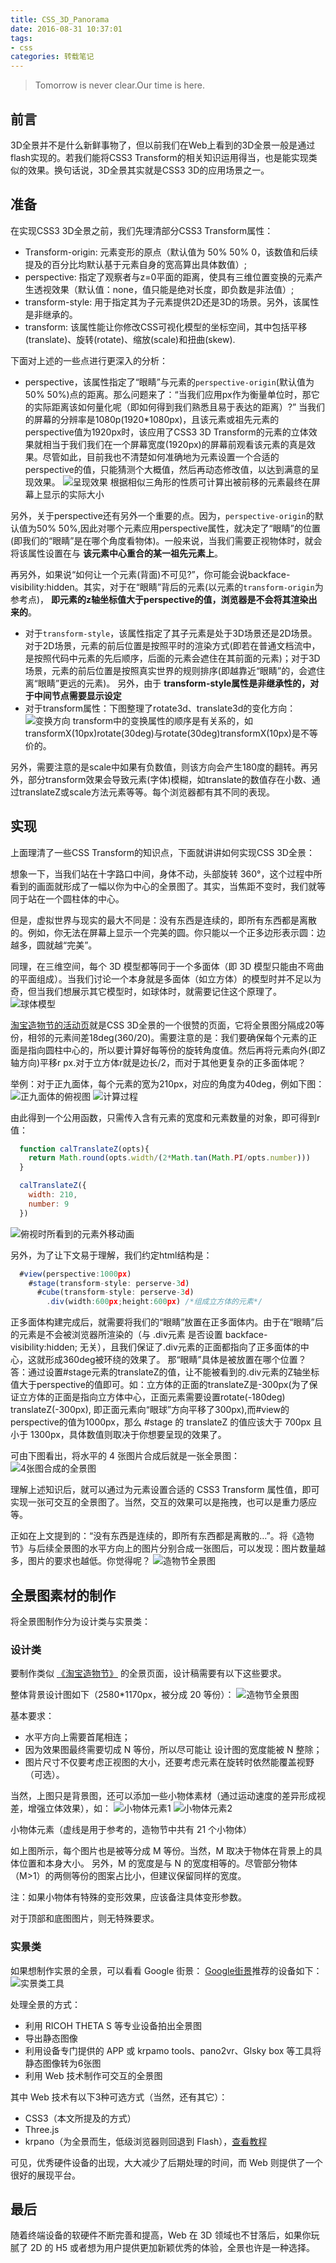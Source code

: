 ```yaml
---
title: CSS_3D_Panorama
date: 2016-08-31 10:37:01
tags:
- css
categories: 转载笔记
---
```

> Tomorrow is never clear.Our time is here.

## 前言
3D全景并不是什么新鲜事物了，但以前我们在Web上看到的3D全景一般是通过flash实现的。若我们能将CSS3 Transform的相关知识运用得当，也是能实现类似的效果。换句话说，3D全景其实就是CSS3 3D的应用场景之一。

## 准备
在实现CSS3 3D全景之前，我们先理清部分CSS3 Transform属性：
 - Transform-origin: 元素变形的原点（默认值为 50% 50% 0，该数值和后续提及的百分比均默认基于元素自身的宽高算出具体数值）;
 - perspective: 指定了观察者与z=0平面的距离，使具有三维位置变换的元素产生透视效果（默认值：none，值只能是绝对长度，即负数是非法值）;
 - transform-style: 用于指定其为子元素提供2D还是3D的场景。另外，该属性是非继承的。
 - transform: 该属性能让你修改CSS可视化模型的坐标空间，其中包括平移(translate)、旋转(rotate)、缩放(scale)和扭曲(skew).

下面对上述的一些点进行更深入的分析：
 - perspective，该属性指定了“眼睛”与元素的`perspective-origin`(默认值为50% 50%)点的距离。那么问题来了：“当我们应用px作为衡量单位时，那它的实际距离该如何量化呢（即如何得到我们熟悉且易于表达的距离）?”  当我们的屏幕的分辨率是1080p(1920*1080px)，且该元素或祖先元素的perspective值为1920px时，该应用了CSS3 3D Transform的元素的立体效果就相当于我们我们在一个屏幕宽度(1920px)的屏幕前观看该元素的真是效果。尽管如此，目前我也不清楚如何准确地为元素设置一个合适的perspective的值，只能猜测个大概值，然后再动态修改值，以达到满意的呈现效果。
![呈现效果](/images/CSS3D/perspective.jpg)
根据相似三角形的性质可计算出被前移的元素最终在屏幕上显示的实际大小

另外，关于perspective还有另外一个重要的点。因为，`perspective-origin`的默认值为50% 50%,因此对哪个元素应用perspective属性，就决定了“眼睛”的位置(即我们的“眼睛”是在哪个角度看物体)。一般来说，当我们需要正视物体时，就会将该属性设置在与 **该元素中心重合的某一祖先元素上**。

再另外，如果说“如何让一个元素(背面)不可见?”，你可能会说backface-visibility:hidden。其实，对于在“眼睛”背后的元素(以元素的`transform-origin`为参考点)， **即元素的z轴坐标值大于perspective的值，浏览器是不会将其渲染出来的**。

 - 对于`transform-style`，该属性指定了其子元素是处于3D场景还是2D场景。对于2D场景，元素的前后位置是按照平时的渲染方式(即若在普通文档流中，是按照代码中元素的先后顺序，后面的元素会遮住在其前面的元素)；对于3D场景，元素的前后位置是按照真实世界的规则排序(即越靠近“眼睛”的，会遮住离“眼睛”更远的元素)。 另外，由于 **transform-style属性是非继承性的，对于中间节点需要显示设定**
 - 对于transform属性：下图整理了rotate3d、translate3d的变化方向：
![变换方向](/images/CSS3D/transform.jpg)
transform中的变换属性的顺序是有关系的，如transformX(10px)rotate(30deg)与rotate(30deg)transformX(10px)是不等价的。

另外，需要注意的是scale中如果有负数值，则该方向会产生180度的翻转。再另外，部分transform效果会导致元素(字体)模糊，如translate的数值存在小数、通过translateZ或scale方法元素等等。每个浏览器都有其不同的表现。

## 实现
上面理清了一些CSS Transform的知识点，下面就讲讲如何实现CSS 3D全景：

想象一下，当我们站在十字路口中间，身体不动，头部旋转 360°，这个过程中所看到的画面就形成了一幅以你为中心的全景图了。其实，当焦距不变时，我们就等同于站在一个圆柱体的中心。

但是，虚拟世界与现实的最大不同是：没有东西是连续的，即所有东西都是离散的。例如，你无法在屏幕上显示一个完美的圆。你只能以一个正多边形表示圆：边越多，圆就越“完美”。

同理，在三维空间，每个 3D 模型都等同于一个多面体（即 3D 模型只能由不弯曲的平面组成）。当我们讨论一个本身就是多面体（如立方体）的模型时并不足以为奇，但当我们想展示其它模型时，如球体时，就需要记住这个原理了。
![球体模型](/images/CSS3D/ball.png)

[淘宝造物节的活动页](http://zwj360.im20.com.cn/)就是CSS 3D全景的一个很赞的页面，它将全景图分隔成20等份，相邻的元素间差18deg(360/20)。需要注意的是：我们要确保每个元素的正面是指向圆柱中心的，所以要计算好每等份的旋转角度值。然后再将元素向外(即Z轴方向)平移r px.对于立方体r就是边长/2，而对于其他更复杂的正多面体呢？

举例：对于正九面体，每个元素的宽为210px，对应的角度为40deg，例如下图：
![正九面体的俯视图](/images/CSS3D/diagram.png)
![计算过程](/images/CSS3D/calc.png)

由此得到一个公用函数，只需传入含有元素的宽度和元素数量的对象，即可得到r值：
```javascript
  function calTranslateZ(opts){
    return Math.round(opts.width/(2*Math.tan(Math.PI/opts.number)))
  }

  calTranslateZ({
    width: 210,
    number: 9
  })
```
![俯视时所看到的元素外移动画](/images/CSS3D/expand4.gif)

另外，为了让下文易于理解，我们约定html结构是：
```javascript
  #view(perspective:1000px)
    #stage(transform-style: perserve-3d)
      #cube(transform-style: perserve-3d)
        .div(width:600px;height:600px) /*组成立方体的元素*/
```

正多面体构建完成后，就需要将我们的“眼睛”放置在正多面体内。由于在“眼睛”后的元素是不会被浏览器所渲染的（与 .div元素 是否设置 backface-visibility:hidden; 无关），且我们保证了.div元素的正面都指向了正多面体的中心，这就形成360deg被环绕的效果了。
那“眼睛”具体是被放置在哪个位置？
答：通过设置#stage元素的translateZ的值，让不能被看到的.div元素的Z轴坐标值大于perspective的值即可。如：立方体的正面的translateZ是-300px(为了保证立方体的正面是指向立方体中心，正面元素需要设置rotate(-180deg) translateZ(-300px), 即正面元素向“眼球”方向平移了300px),而#view的perspective的值为1000px，那么 #stage 的 translateZ 的值应该大于 700px 且小于 1300px，具体数值则取决于你想要呈现的效果了。

可由下图看出，将水平的 4 张图片合成后就是一张全景图：
![4张图合成的全景图](/images/CSS3D/panorama3d.jpg)

理解上述知识后，就可以通过为元素设置合适的 CSS3 Transform 属性值，即可实现一张可交互的全景图了。当然，交互的效果可以是拖拽，也可以是重力感应等。

正如在上文提到的：“没有东西是连续的，即所有东西都是离散的…”。将《造物节》与后续全景图的水平方向上的图片分别合成一张图后，可以发现：图片数量越多，图片的要求也越低。你觉得呢？
![造物节全景图](/images/CSS3D/zaowujie.jpg)

## 全景图素材的制作
将全景图制作分为设计类与实景类：

### 设计类
要制作类似 [《淘宝造物节》](http://zwj360.im20.com.cn/) 的全景页面，设计稿需要有以下这些要求。

整体背景设计图如下（2580*1170px，被分成 20 等份）：
![造物节全景图](/images/CSS3D/zaowujie.jpg)

基本要求：
 - 水平方向上需要首尾相连；
 - 因为效果图最终需要切成 N 等份，所以尽可能让 设计图的宽度能被 N 整除；
 - 图片尺寸不仅要考虑正视图的大小，还要考虑元素在旋转时依然能覆盖视野（可选）。

当然，上图只是背景图，还可以添加一些小物体素材（通过运动速度的差异形成视差，增强立体效果），如：
![小物体元素1](/images/CSS3D/item3.jpg)
![小物体元素2](/images/CSS3D/item1.jpg)

小物体元素（虚线是用于参考的，造物节中共有 21 个小物体）

如上图所示，每个图片也是被等分成 M 等份。当然，M 取决于物体在背景上的具体位置和本身大小。
另外，M 的宽度是与 N 的宽度相等的。尽管部分物体（M>1）的两侧等份的图案占比小，但建议保留同样的宽度。

注：如果小物体有特殊的变形效果，应该备注具体变形参数。

对于顶部和底图图片，则无特殊要求。

### 实景类
如果想制作实景的全景，可以看看 Google 街景：
[Google街景](https://www.google.com/streetview/publish/)推荐的设备如下：
![实景类工具](/images/CSS3D/panorama_machine.jpg)

处理全景的方式：
 - 利用 RICOH THETA S 等专业设备拍出全景图
 - 导出静态图像
 - 利用设备专门提供的 APP 或 krpamo tools、pano2vr、Glsky box 等工具将静态图像转为6张图
 - 利用 Web 技术制作可交互的全景图

其中 Web 技术有以下3种可选方式（当然，还有其它）：
 - CSS3（本文所提及的方式）
 - Three.js
 - krpano（为全景而生，低级浏览器则回退到 Flash），[查看教程](http://krpano.com/docu/tutorials/quickstart/?from=groupmessage&isappinstalled=0#top)

可见，优秀硬件设备的出现，大大减少了后期处理的时间，而 Web 则提供了一个很好的展现平台。

## 最后
随着终端设备的软硬件不断完善和提高，Web 在 3D 领域也不甘落后，如果你玩腻了 2D 的 H5 或者想为用户提供更加新颖优秀的体验，全景也许是一种选择。
